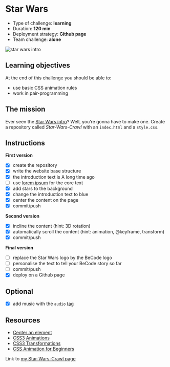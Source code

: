# Star Wars
* Type of challenge: **learning**
* Duration: **120 min**
* Deployment strategy: **Github page**
* Team challenge: **alone**

![star wars intro](https://github.com/becodeorg/BXL-Swartz-4-27/raw/master/1.The-Field/4.HTML-CSS/introduction/images/star-wars.jpg)

## Learning objectives
At the end of this challenge you should be able to:
* use basic CSS animation rules
* work in pair-programming

## The mission
Ever seen the [Star Wars intro](https://www.youtube.com/watch?v=C587lNBQXAw)? Well, you’re gonna have to make one. Create a repository called *Star-Wars-Crawl* with an ```index.html``` and a ```style.css```.

## Instructions

**First version**
- [x] create the repository
- [x] write the website base structure
- [x] the introduction text is A long time ago
- [ ] use [lorem ipsum](http://en.lipsum.com/) for the core text
- [x] add stars to the background
- [x] change the introduction text to blue
- [x] center the content on the page
- [x] commit/push

**Second version**
- [x] incline the content (hint: 3D rotation)
- [x] automatically scroll the content (hint: animation, @keyframe, transform)
- [x] commit/push

**Final version**
- [ ] replace the Star Wars logo by the BeCode logo
- [ ] personalise the text to tell your BeCode story so far
- [ ] commit/push
- [x] deploy on a Github page

## Optional
- [x] add music with the ```audio``` [tag](https://www.w3schools.com/tags/tag_audio.asp)

## Resources
* [Center an element](https://www.w3schools.com/css/css_align.asp)
* [CSS3 Animations](https://www.w3schools.com/css/css3_animations.asp)
* [CSS3 Transformations](https://www.w3schools.com/css/css3_3dtransforms.asp)
* [CSS Animation for Beginners](https://tinyurl.com/y2dvujce)

Link to [my Star-Wars-Crawl page](https://luisromeroaraya.github.io/Star-Wars-Crawl/)
